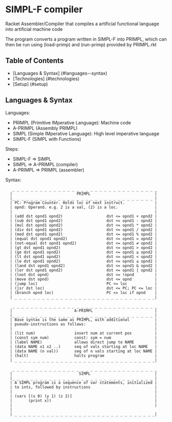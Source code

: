 # SIMPL-F compiler
Racket Assembler/Compiler that compiles a artificial functional language into artificial machine code

The program converts a program written in SIMPL-F into PRIMPL, which can then be run using (load-primp) and (run-primp) provided by PRIMPL.rkt 

## Table of Contents
* [Languages & Syntax] (#languages--syntax)
* [Technologies] (#technologies)
* [Setup] (#setup)

## Languages & Syntax
Languages:
 * PRIMPL (Primitive IMperative Language): Machine code
 * A-PRIMPL (Assembly PRIMPL)
 * SIMPL (Simple IMperative Language): High level imperative language
 * SIMPL-F (SIMPL with Functions)

Steps:
  - SIMPL-F => SIMPL
  - SIMPL => A-PRIMPL (compiler)
  - A-PRIMPL => PRIMPL (assembler)

Syntax:
```
   _ _ _ _ _ _ _ _ _ _ _ _ _ _ _ _ _ _ _ _ _ _ _ _ _ _ _ _ _ _ _ _
  |                            PRIMPL                            |
  |_ _ _ _ _ _ _ _ _ _ _ _ _ _ _ _ _ _ _ _ _ _ _ _ _ _ _ _ _ _ _ |
  | PC: Program Counter. Holds loc of next instruct.             |
  | opnd: Operand. e.g. 2 is a val, (2) is a loc.                |
  |                                                              |
  | (add dst opnd1 opnd2)                   dst <= opnd1 + opnd2 |
  | (sub dst opnd1 opnd2)                   dst <= opnd1 - opnd2 |
  | (mul dst opnd1 opnd2)                   dst <= opnd1 * opnd2 |
  | (div dst opnd1 opnd2)                   dst <= opnd1 / opnd2 |
  | (mod dst opnd1 opnd2)                   dst <= opnd1 % opnd2 |
  | (equal dst opnd1 opnd2)                 dst <= opnd1 = opnd2 |
  | (not-equal dst opnd1 opnd2)             dst <= opnd1 ≠ opnd2 |
  | (gt dst opnd1 opnd2)                    dst <= opnd1 > opnd2 |
  | (ge dst opnd1 opnd2)                    dst <= opnd1 ≥ opnd2 |
  | (lt dst opnd1 opnd2)                    dst <= opnd1 < opnd2 |
  | (le dst opnd1 opnd2)                    dst <= opnd1 ≤ opnd2 |
  | (land dst opnd1 opnd2)                  dst <= opnd1 & opnd2 |
  | (lor dst opnd1 opnd2)                   dst <= opnd1 | opnd2 |
  | (lnot dst opnd)                         dst <= !opnd         |
  | (move dst opnd)                         dst <= opnd          |
  | (jump loc)                              PC <= loc            |
  | (jsr dst loc)                           dst <= PC; PC <= loc |
  | (branch opnd loc)                       PC <= loc if opnd    |
  | _ _ _ _ _ _ _ _ _ _ _ _ _ _ _ _ _ _ _ _ _ _ _ _ _ _ _ _ _ _ _|
```
```
   _ _ _ _ _ _ _ _ _ _ _ _ _ _ _ _ _ _ _ _ _ _ _ _ _ _ _ _ _ _ _ _
  |                           A-PRIMPL                           |
  |_ _ _ _ _ _ _ _ _ _ _ _ _ _ _ _ _ _ _ _ _ _ _ _ _ _ _ _ _ _ _ |
  | Base syntax is the same as PRIMPL, with additional           |
  | pseudo-instructions as follows:                              |
  |                                                              |
  | (lit num)                 insert num at current pos          |
  | (const sym num)           const: sym = num                   |
  | (label NAME)              allows direct jump to NAME         |
  | (data NAME x1 x2 ..)      seq of vals starting at loc NAME   |
  | (data NAME (n val))       seq of n vals starting at loc NAME |
  | (halt)                    halts program                      |
  | _ _ _ _ _ _ _ _ _ _ _ _ _ _ _ _ _ _ _ _ _ _ _ _ _ _ _ _ _ _ _|
```
```
   _ _ _ _ _ _ _ _ _ _ _ _ _ _ _ _ _ _ _ _ _ _ _ _ _ _ _ _ _ _ _ _
  |                             SIMPL                            |
  |_ _ _ _ _ _ _ _ _ _ _ _ _ _ _ _ _ _ _ _ _ _ _ _ _ _ _ _ _ _ _ |
  | A SIMPL program is a sequence of var statements, initialized |
  | to ints, followed by instructions                            |
  |                                                              |
  | (vars [(x 0) (y 1) (z 2)]                                    |
  |       (print x))                                             |
  |                                                              |
  | 
  | _ _ _ _ _ _ _ _ _ _ _ _ _ _ _ _ _ _ _ _ _ _ _ _ _ _ _ _ _ _ _|
```
